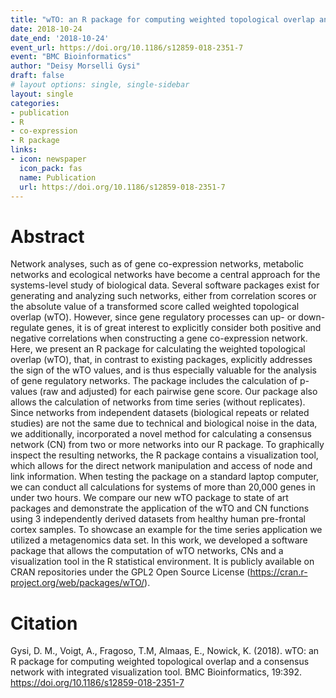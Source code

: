 ```yaml
---
title: "wTO: an R package for computing weighted topological overlap and a consensus network with integrated visualization tool"
date: 2018-10-24
date_end: '2018-10-24'
event_url: https://doi.org/10.1186/s12859-018-2351-7
event: "BMC Bioinformatics"
author: "Deisy Morselli Gysi"
draft: false
# layout options: single, single-sidebar
layout: single
categories:
- publication
- R
- co-expression
- R package
links:
- icon: newspaper
  icon_pack: fas
  name: Publication
  url: https://doi.org/10.1186/s12859-018-2351-7
---
```

# Abstract

Network analyses, such as of gene co-expression networks, metabolic networks and ecological networks have become a central approach for the systems-level study of biological data. Several software packages exist for generating and analyzing such networks, either from correlation scores or the absolute value of a transformed score called weighted topological overlap (wTO). However, since gene regulatory processes can up- or down-regulate genes, it is of great interest to explicitly consider both positive and negative correlations when constructing a gene co-expression network.
Here, we present an R package for calculating the weighted topological overlap (wTO), that, in contrast to existing packages, explicitly addresses the sign of the wTO values, and is thus especially valuable for the analysis of gene regulatory networks. The package includes the calculation of p-values (raw and adjusted) for each pairwise gene score. Our package also allows the calculation of networks from time series (without replicates). Since networks from independent datasets (biological repeats or related studies) are not the same due to technical and biological noise in the data, we additionally, incorporated a novel method for calculating a consensus network (CN) from two or more networks into our R package. To graphically inspect the resulting networks, the R package contains a visualization tool, which allows for the direct network manipulation and access of node and link information. When testing the package on a standard laptop computer, we can conduct all calculations for systems of more than 20,000 genes in under two hours. We compare our new wTO package to state of art packages and demonstrate the application of the wTO and CN functions using 3 independently derived datasets from healthy human pre-frontal cortex samples. To showcase an example for the time series application we utilized a metagenomics data set.
In this work, we developed a software package that allows the computation of wTO networks, CNs and a visualization tool in the R statistical environment. It is publicly available on CRAN repositories under the GPL2 Open Source License (https://cran.r-project.org/web/packages/wTO/).

# Citation
Gysi, D. M., Voigt, A., Fragoso, T.M, Almaas, E., Nowick, K. (2018). wTO: an R package for computing weighted topological overlap and a consensus network with integrated visualization tool. BMC Bioinformatics, 19:392. https://doi.org/10.1186/s12859-018-2351-7
